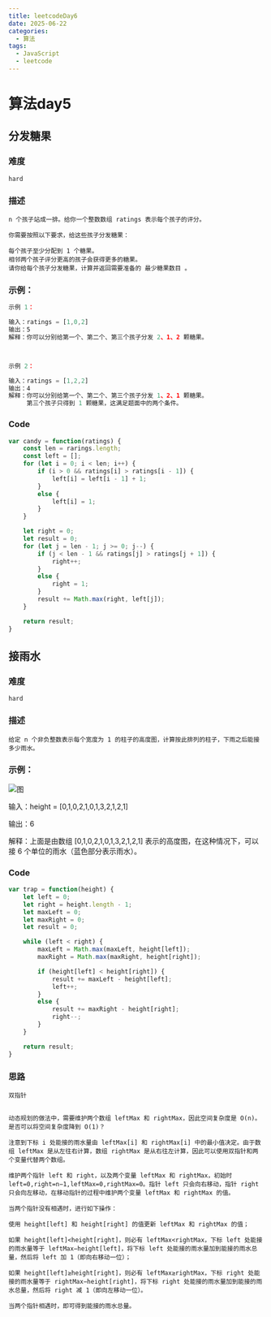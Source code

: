 ```yaml
---
title: leetcodeDay6
date: 2025-06-22
categories:
  - 算法
tags:
  - JavaScript
  - leetcode
---
```


# 算法day5

## 分发糖果

### 难度

```hard```

### 描述

```
n 个孩子站成一排。给你一个整数数组 ratings 表示每个孩子的评分。

你需要按照以下要求，给这些孩子分发糖果：

每个孩子至少分配到 1 个糖果。
相邻两个孩子评分更高的孩子会获得更多的糖果。
请你给每个孩子分发糖果，计算并返回需要准备的 最少糖果数目 。

```


### 示例：

```js
示例 1：

输入：ratings = [1,0,2]
输出：5
解释：你可以分别给第一个、第二个、第三个孩子分发 2、1、2 颗糖果。



示例 2：

输入：ratings = [1,2,2]
输出：4
解释：你可以分别给第一个、第二个、第三个孩子分发 1、2、1 颗糖果。
     第三个孩子只得到 1 颗糖果，这满足题面中的两个条件。
```

### Code

```js
var candy = function(ratings) {
    const len = rarings.length;
    const left = [];
    for (let i = 0; i < len; i++) {
        if (i > 0 && ratings[i] > ratings[i - 1]) {
            left[i] = left[i - 1] + 1;
        }
        else {
            left[i] = 1;
        }
    }

    let right = 0;
    let result = 0;
    for (let j = len - 1; j >= 0; j--) {
        if (j < len - 1 && ratings[j] > ratings[j + 1]) {
            right++;
        }
        else {
            right = 1;
        }
        result += Math.max(right, left[j]);
    }

    return result;
}
```



## 接雨水

### 难度

```hard```

### 描述

```
给定 n 个非负整数表示每个宽度为 1 的柱子的高度图，计算按此排列的柱子，下雨之后能接多少雨水。

```

### 示例：

![图](https://assets.leetcode-cn.com/aliyun-lc-upload/uploads/2018/10/22/rainwatertrap.png)

输入：height = [0,1,0,2,1,0,1,3,2,1,2,1]

输出：6

解释：上面是由数组 [0,1,0,2,1,0,1,3,2,1,2,1] 表示的高度图，在这种情况下，可以接 6 个单位的雨水（蓝色部分表示雨水）。 

### Code

```js
var trap = function(height) {
    let left = 0;
    let right = height.length - 1;
    let maxLeft = 0;
    let maxRight = 0;
    let result = 0;

    while (left < right) {
        maxLeft = Math.max(maxLeft, height[left]);
        maxRight = Math.max(maxRight, height[right]);

        if (height[left] < height[right]) {
            result += maxLeft - height[left];
            left++;
        }
        else {
            result += maxRight - height[right];
            right--;
        }
    }

    return result;
}
```


### 思路

```
双指针


动态规划的做法中，需要维护两个数组 leftMax 和 rightMax，因此空间复杂度是 O(n)。是否可以将空间复杂度降到 O(1)？

注意到下标 i 处能接的雨水量由 leftMax[i] 和 rightMax[i] 中的最小值决定。由于数组 leftMax 是从左往右计算，数组 rightMax 是从右往左计算，因此可以使用双指针和两个变量代替两个数组。

维护两个指针 left 和 right，以及两个变量 leftMax 和 rightMax，初始时 left=0,right=n−1,leftMax=0,rightMax=0。指针 left 只会向右移动，指针 right 只会向左移动，在移动指针的过程中维护两个变量 leftMax 和 rightMax 的值。

当两个指针没有相遇时，进行如下操作：

使用 height[left] 和 height[right] 的值更新 leftMax 和 rightMax 的值；

如果 height[left]<height[right]，则必有 leftMax<rightMax，下标 left 处能接的雨水量等于 leftMax−height[left]，将下标 left 处能接的雨水量加到能接的雨水总量，然后将 left 加 1（即向右移动一位）；

如果 height[left]≥height[right]，则必有 leftMax≥rightMax，下标 right 处能接的雨水量等于 rightMax−height[right]，将下标 right 处能接的雨水量加到能接的雨水总量，然后将 right 减 1（即向左移动一位）。

当两个指针相遇时，即可得到能接的雨水总量。
```
